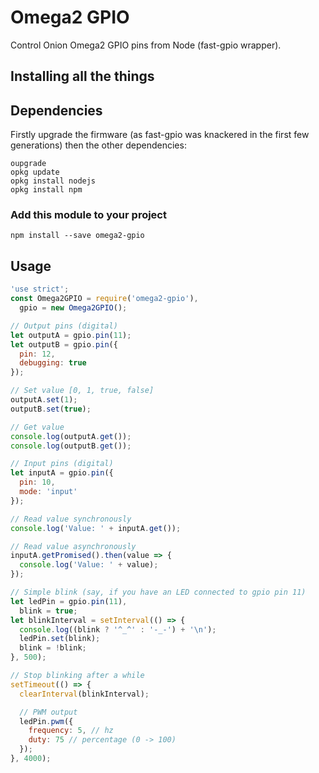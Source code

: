 # Omega2 GPIO
Control Onion Omega2 GPIO pins from Node (fast-gpio wrapper).

## Installing all the things
## Dependencies
Firstly upgrade the firmware (as fast-gpio was knackered in the first few generations) then the other dependencies:

    oupgrade
    opkg update
    opkg install nodejs
    opkg install npm

### Add this module to your project
    npm install --save omega2-gpio

## Usage
```javascript
'use strict';
const Omega2GPIO = require('omega2-gpio'),
  gpio = new Omega2GPIO();

// Output pins (digital)
let outputA = gpio.pin(11);
let outputB = gpio.pin({
  pin: 12,
  debugging: true
});

// Set value [0, 1, true, false]
outputA.set(1);
outputB.set(true);

// Get value
console.log(outputA.get());
console.log(outputB.get());

// Input pins (digital)
let inputA = gpio.pin({
  pin: 10,
  mode: 'input'
});

// Read value synchronously
console.log('Value: ' + inputA.get());

// Read value asynchronously
inputA.getPromised().then(value => {
  console.log('Value: ' + value);
});

// Simple blink (say, if you have an LED connected to gpio pin 11)
let ledPin = gpio.pin(11),
  blink = true;
let blinkInterval = setInterval(() => {
  console.log((blink ? '^_^' : '-_-') + '\n');
  ledPin.set(blink);
  blink = !blink;
}, 500);

// Stop blinking after a while
setTimeout(() => {
  clearInterval(blinkInterval);

  // PWM output
  ledPin.pwm({
    frequency: 5, // hz
    duty: 75 // percentage (0 -> 100)
  });
}, 4000);
```
